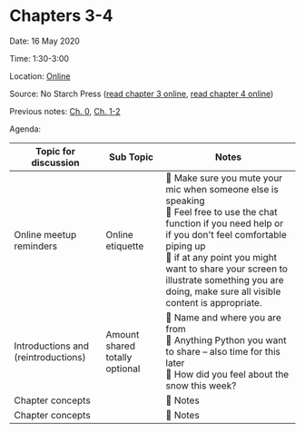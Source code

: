 # Chapters 3-4

Date: 16 May 2020

Time: 1:30-3:00

Location: [Online](https://meet.google.com/xfy-wqgu-wdc)

Source: No Starch Press ([read chapter 3 online](https://automatetheboringstuff.com/2e/chapter3/), [read chapter 4 online](https://automatetheboringstuff.com/2e/chapter4/))

Previous notes: [Ch. 0](ch0.md), [Ch. 1-2](ch1-2.md)

Agenda:

**Topic for discussion** | **Sub Topic** | **Notes** |
-- | -- | --
Online meetup reminders |Online etiquette |:sparkling_heart: Make sure you mute your mic when someone else is speaking<br>:sparkling_heart: Feel free to use the chat function if you need help or if you don't feel comfortable piping up<br>:sparkling_heart: if at any point you might want to share your screen to illustrate something you are doing, make sure all visible content is appropriate. |
Introductions and (reintroductions) | Amount shared totally optional |:sparkling_heart: Name and where you are from<br>:sparkling_heart: Anything Python you want to share – also time for this later<br>:sparkling_heart: How did you feel about the snow this week?
Chapter concepts | |:sparkling_heart: Notes |
Chapter concepts | |:sparkling_heart: Notes |
